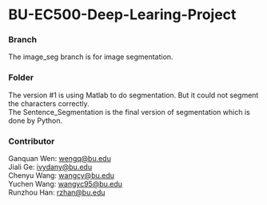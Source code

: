 # BU-EC500-Deep-Learing-Project

### Branch
The image_seg branch is for image segmentation.<br/>
### Folder
The version #1 is using Matlab to do segmentation. But it could not segment the characters correctly. <br/>
The Sentence_Segmentation is the final version of segmentation which is done by Python.
### Contributor
Ganquan Wen: wengq@bu.edu <br/>
Jiali Ge: ivydany@bu.edu <br/>
Chenyu Wang: wangcy@bu.edu <br/>
Yuchen Wang: wangyc95@bu.edu <br/>
Runzhou Han: rzhan@bu.edu
